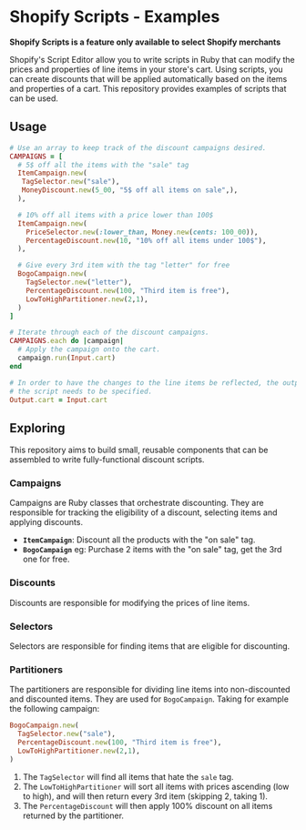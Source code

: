 # Shopify Scripts - Examples

**Shopify Scripts is a feature only available to select Shopify merchants**

Shopify's Script Editor allow you to write scripts in Ruby that can modify the prices and properties of line items in your store's cart. Using scripts, you can create discounts that will be applied automatically based on the items and properties of a cart. This repository provides examples of scripts that can be used.

## Usage

```ruby
# Use an array to keep track of the discount campaigns desired.
CAMPAIGNS = [
  # 5$ off all the items with the "sale" tag
  ItemCampaign.new(
   TagSelector.new("sale"),
   MoneyDiscount.new(5_00, "5$ off all items on sale",),
  ),

  # 10% off all items with a price lower than 100$
  ItemCampaign.new(
    PriceSelector.new(:lower_than, Money.new(cents: 100_00)),
    PercentageDiscount.new(10, "10% off all items under 100$"),
  ),

  # Give every 3rd item with the tag "letter" for free
  BogoCampaign.new(
    TagSelector.new("letter"),
    PercentageDiscount.new(100, "Third item is free"),
    LowToHighPartitioner.new(2,1),
  )
]

# Iterate through each of the discount campaigns.
CAMPAIGNS.each do |campaign|
  # Apply the campaign onto the cart.
  campaign.run(Input.cart)
end

# In order to have the changes to the line items be reflected, the output of
# the script needs to be specified.
Output.cart = Input.cart
```

## Exploring

This repository aims to build small, reusable components that can be assembled to write fully-functional discount scripts.

### Campaigns

Campaigns are Ruby classes that orchestrate discounting. They are responsible for tracking the eligibility of a discount, selecting items and applying discounts.

* **`ItemCampaign`**: Discount all the products with the "on sale" tag.
* **`BogoCampaign`** eg: Purchase 2 items with the "on sale" tag, get the 3rd one for free.

### Discounts

Discounts are responsible for modifying the prices of line items. 

### Selectors

Selectors are responsible for finding items that are eligible for discounting. 

### Partitioners

The partitioners are responsible for dividing line items into non-discounted and discounted items. They are used for `BogoCampaign`. Taking for example the following campaign:

```ruby
BogoCampaign.new(
  TagSelector.new("sale"),
  PercentageDiscount.new(100, "Third item is free"),
  LowToHighPartitioner.new(2,1),
)
```

1) The `TagSelector` will find all items that hate the `sale` tag.
2) The `LowToHighPartitioner` will sort all items with prices ascending (low to high), and will then return every 3rd item (skipping 2, taking 1).
3) The `PercentageDiscount` will then apply 100% discount on all items returned by the partitioner.

